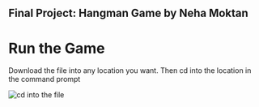 ## Final Project: Hangman Game by Neha Moktan

# Run the Game

Download the file into any location you want. Then cd into the location in the command prompt

![cd into the file](https://github.com/moktanna/it3038c-scripts/assets/142691046/73b39b2c-f3bd-426b-a415-e3fd00280e82)
